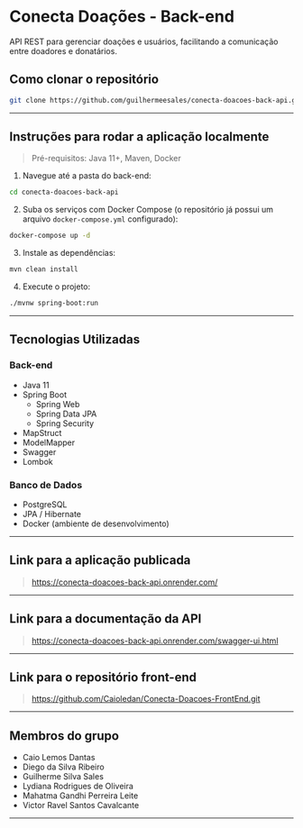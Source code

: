 # Conecta Doações - Back-end

API REST para gerenciar doações e usuários, facilitando a comunicação entre doadores e donatários.

## Como clonar o repositório

```bash
git clone https://github.com/guilhermeesales/conecta-doacoes-back-api.git
```

---

## Instruções para rodar a aplicação localmente

> Pré-requisitos: Java 11+, Maven, Docker

1. Navegue até a pasta do back-end:

```bash
cd conecta-doacoes-back-api
```

2. Suba os serviços com Docker Compose (o repositório já possui um arquivo `docker-compose.yml` configurado):

```bash
docker-compose up -d
```

3. Instale as dependências:

```bash
mvn clean install
```

4. Execute o projeto:

```bash
./mvnw spring-boot:run
```

---

## Tecnologias Utilizadas

### Back-end

- Java 11
- Spring Boot
    - Spring Web
    - Spring Data JPA
    - Spring Security
- MapStruct
- ModelMapper
- Swagger
- Lombok

### Banco de Dados

- PostgreSQL
- JPA / Hibernate
- Docker (ambiente de desenvolvimento)

---

## Link para a aplicação publicada

> https://conecta-doacoes-back-api.onrender.com/

---

## Link para a documentação da API

> https://conecta-doacoes-back-api.onrender.com/swagger-ui.html

---

## Link para o repositório front-end

> https://github.com/Caioledan/Conecta-Doacoes-FrontEnd.git

---

## Membros do grupo

- Caio Lemos Dantas
- Diego da Silva Ribeiro
- Guilherme Silva Sales
- Lydiana Rodrigues de Oliveira
- Mahatma Gandhi Perreira Leite
- Victor Ravel Santos Cavalcante

---
